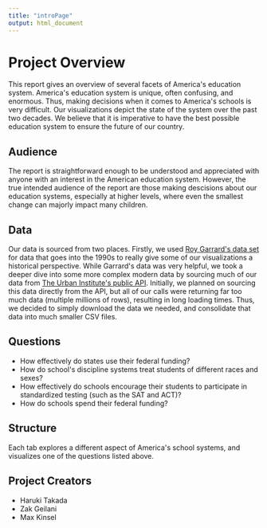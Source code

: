 ```yaml
---
title: "introPage"
output: html_document
---
```




# Project Overview

This report gives an overview of several facets of America's education system.
America's education system is unique, often confusing, and enormous. Thus, making
decisions when it comes to America's schools is very difficult. Our visualizations
depict the state of the system over the past two decades. We believe that it is
imperative to have the best possible education system to ensure the future of our
country.

## Audience

The report is straightforward enough to be understood and appreciated with anyone
with an interest in the American education system. However, the true intended
audience of the report are those making descisions about our education systems,
especially at higher levels, where even the smallest change can majorly impact
many children.

## Data

Our data is sourced from two places. Firstly, we used [Roy Garrard's data set](https://www.kaggle.com/noriuk/us-education-datasets-unification-project)
for data that goes into the 1990s to really give some of our visualizations a
historical perspective. While Garrard's data was very helpful, we took a deeper
dive into some more complex modern data by sourcing much of our data from 
[The Urban Institute's public API](https://educationdata.urban.org/documentation/schools.html#overview).
Initially, we planned on sourcing this data directly from the API, but all of
our calls were returning far too much data (multiple millions of rows), 
resulting in long loading times. Thus, we decided to simply download the data we
needed, and consolidate that data into much smaller CSV files.

## Questions

- How effectively do states use their federal funding?
- How do school's discipline systems treat students of different races and
sexes?
- How effectively do schools encourage their students to participate in
standardized testing (such as the SAT and ACT)?
- How do schools spend their federal funding?

## Structure

Each tab explores a different aspect of America's school systems, and visualizes
one of the questions listed above.

## Project Creators

- Haruki Takada
- Zak Geilani
- Max Kinsel






